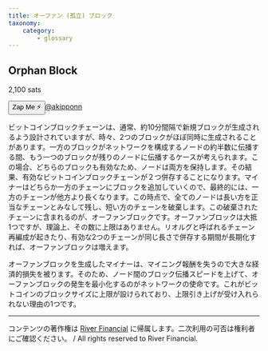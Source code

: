 ```yaml
---
title: オーファン (孤立) ブロック
taxonomy:
    category:
        - glossary
---
```


## Orphan Block
2,100 sats

<div><button class="zap-button" data-npub="npub17d7ham6ucsm2yxuwa9k9th49d44lfa50uk2fq0v2p0jxs2npnyxsaxxt59" data-relays="wss://relay.damus.io,wss://relay.snort.social,wss://nostr.wine,wss://relay.nostr.band">Zap Me ⚡</button><a href="https://twitter.com/akipponn">@akipponn</a></div>

ビットコインブロックチェーンは、通常、約10分間隔で新規ブロックが生成されるよう設計されていますが、時々、2つのブロックがほぼ同時に生成されることがあります。一方のブロックがネットワークを構成するノードの約半数に伝播する間、もう一つのブロックが残りのノードに伝播するケースが考えられます。この場合、どちらのブロックも有効なため、ノードは両方を保持します。その結果、有効なビットコインブロックチェーンが２つ併存することになります。マイナーはどちらか一方のチェーンにブロックを追加していくので、最終的には、一方のチェーンが他方より長くなります。この時点で、全てのノードは長い方を正当なチェーンとみなして残し、短い方のチェーンを破棄します。この破棄されたチェーンに含まれるのが、オーファンブロックです。オーファンブロックは大抵1つですが、理論上、その数に上限はありません。リオルグと呼ばれるチェーン再編成が起きたり、有効な2つのチェーンが同じ長さで併存する期間が長期化すれば、オーファンブロックは増えます。

オーファンブロックを生成したマイナーは、マイニング報酬を失うので大きな経済的損失を被ります。そのため、ノード間のブロック伝播スピードを上げて、オーファンブロックの発生を最小化するのがネットワークの使命です。これがビットコインのブロックサイズに上限が設けられており、上限引き上げが受け入れられない理由の1つです。

---
コンテンツの著作権は [River Financial](https://river.com/) に帰属します。二次利用の可否は権利者にご確認ください。 / All rights reserved to River Financial.
